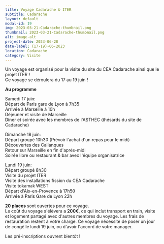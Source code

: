 ```yaml
---
title: Voyage Cadarache & ITER
subtitle: Cadarache
layout: default
modal-id: 19
img: 2023-03-21-Cadarache-thumbnail.png
thumbnail: 2023-03-21-Cadarache-thumbnail.png
alt: image-alt
project-date: 2023-06-20
date-label: (17-19)-06-2023
location: Cadarache
category: Visite
---
```


Un voyage est organisé pour la visite du site du CEA Cadarache ainsi que le projet ITER !  
Ce voyage se déroulera du 17 au 19 juin !

**Au programme**

Samedi 17 juin:  
Départ de Paris gare de Lyon à 7h35  
Arrivée à Marseille à 10h  
Déjeuner et visite de Marseille  
Diner et soirée avec les membres de l'ASTHEC (thésards du site de Cadarache)  

Dimanche 18 juin:  
Départ groupé 10h30 (Prévoir l'achat d'un repas pour le midi)  
Découvertes des Callanques  
Retour sur Marseille en fin d'après-midi  
Soirée libre ou restaurant & bar avec l'équipe organisatrice  

Lundi 19 juin:  
Départ groupé 8h30  
Visite du projet ITER   
Visite des installations fission du CEA Cadarache  
Visite tokamak WEST  
Départ d'Aix-en-Provence à 17h50  
Arrivée à Paris Gare de Lyon 22h  

**20 places** sont ouvertes pour ce voyage.  
Le coût du voyage s'élèvera a **200€**, ce qui inclut transport en train, visite et logement partagé avec d'autres membres du voyage.
Les frais de restauration restent à votre charge.
Ce voyage nécessite de poser un jour de congé le lundi 19 juin, ou d'avoir l'accord de votre manager.

Les pré-inscriptions ouvrent bientôt !

